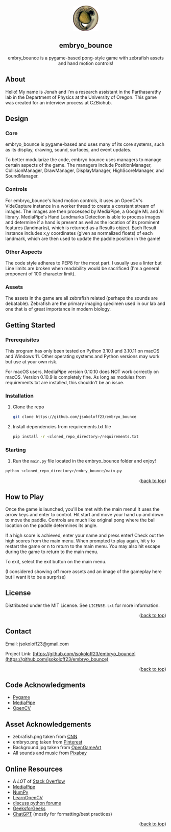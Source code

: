 <!--
MIT License

Copyright (c) 2021 Othneil Drew

Permission is hereby granted, free of charge, to any person obtaining a copy
of this software and associated documentation files (the "Software"), to deal
in the Software without restriction, including without limitation the rights
to use, copy, modify, merge, publish, distribute, sublicense, and/or sell
copies of the Software, and to permit persons to whom the Software is
furnished to do so, subject to the following conditions:

The above copyright notice and this permission notice shall be included in all
copies or substantial portions of the Software.

THE SOFTWARE IS PROVIDED "AS IS", WITHOUT WARRANTY OF ANY KIND, EXPRESS OR
IMPLIED, INCLUDING BUT NOT LIMITED TO THE WARRANTIES OF MERCHANTABILITY,
FITNESS FOR A PARTICULAR PURPOSE AND NONINFRINGEMENT. IN NO EVENT SHALL THE
AUTHORS OR COPYRIGHT HOLDERS BE LIABLE FOR ANY CLAIM, DAMAGES OR OTHER
LIABILITY, WHETHER IN AN ACTION OF CONTRACT, TORT OR OTHERWISE, ARISING FROM,
OUT OF OR IN CONNECTION WITH THE SOFTWARE OR THE USE OR OTHER DEALINGS IN THE
SOFTWARE.

-->

<!-- PROJECT LOGO -->
<br />
<div align="center">
  <a href="https://github.com/rplab/LS_Pycro_App">
    <img src="https://raw.githubusercontent.com/jsokoloff23/embryo_bounce/main/embryo.PNG?token=GHSAT0AAAAAACOOMC2LMHHJTY74EX6QRSZ6ZPHORHA" alt="Logo" width="80" height="80">
  </a>

## embryo_bounce

  <p align="center">
    embry_bounce is a pygame-based pong-style game with zebrafish assets and hand motion controls! 
  </p>
</div>

## About
<p align="left">
    Hello! My name is Jonah and I'm a research assistant in the Parthasarathy lab in the Department 
    of Physics at the University of Oregon. This game was created for an interview process at CZBiohub.
  </p>

## Design

### Core
<p align="left">
    embryo_bounce is pygame-based and uses many of its core systems, such as its display, drawing, sound,
    surfaces, and event updates.
  </p>

  <p align="left">
    To better modularize the code, embryo bounce uses managers to manage certain aspects of the game.
    The managers include PositionManager, CollisionManager, DrawManager, DisplayManager, HighScoreManager,
    and SoundManager.
  </p>

### Controls
  <p align="left">
    For embryo_bounce's hand motion controls, it uses an OpenCV's VideCapture instance in a worker thread to create
    a constant stream of images. The images are then processed by MediaPipe, a Google ML and AI library. 
    MediaPipe's Hand Landmarks Detection is able to process images and determine if a hand is present as 
    well as the location of its prominent features (landmarks), which is returned as a Results object. 
    Each Result instance includes x,y coordinates (given as normalized floats) of each landmark, which 
    are then used to update the paddle position in the game!
  </p>

### Other Aspects
 <p align="left">
    The code style adheres to PEP8 for the most part. I usually use a linter but Line limits are broken when readability would be
    sacrificed (I'm a general proponent of 100 character limit). 
  </p>

### Assets
 <p align="left">
    The assets in the game are all zebrafish related (perhaps the sounds are debatable). Zebrafish are
    the primary imaging specimen used in our lab and one that is of great importance in modern biology.
 </p>


<!-- GETTING STARTED -->
## Getting Started

### Prerequisites

This program has only been tested on Python 3.10.1 and 3.10.11 on macOS and Windows 11. 
Other operating systems and Python versions may work but use at your own risk.

For macOS users, MediaPipe version 0.10.10 does NOT work correctly on macOS. Version 0.10.9 is 
completely fine. As long as modules from requirements.txt are installed, this shouldn't be an issue.

### Installation

1. Clone the repo
   ```sh
   git clone https://github.com/jsokoloff23/embryo_bounce
   ```
2. Install dependencies from requirements.txt file
   ```sh
   pip install -r <cloned_repo_directory>/requirements.txt
   ```

### Starting

1. Run the `main.py` file located in the embryo_bounce folder and enjoy!
 ```sh
 python <cloned_repo_directory>/embry_bounce/main.py
 ```

<p align="right">(<a href="#readme-top">back to top</a>)</p>


## How to Play
<p align="left">
  Once the game is launched, you'll be met with the main menu! It uses the arrow keys
  and enter to control. Hit start and move your hand up and down to move the paddle.
  Controls are much like original pong where the ball location on the paddle determines
  its angle.
</p>

<p align="left">
  If a high score is achieved, enter your name and press enter! Check out the high scores
  from the main menu. When prompted to play again, hit y to restart the game or n to return
  to the main menu. You may also hit escape during the game to return to the main menu.
</p>

<p align="left">
  To exit, select the exit button on the main menu.
</p>

<p align="left">
  (I considered showing off more assets and an image of the gameplay here but I want it
  to be a surprise)
</p>

<!-- LICENSE -->
## License

Distributed under the MIT License. See `LICENSE.txt` for more information.

<p align="right">(<a href="#readme-top">back to top</a>)</p>

<!-- CONTACT -->
## Contact

Email: jsokoloff23@gmail.com

Project Link: [https://github.com/jsokoloff23/embryo_bounce](https://github.com/jsokoloff23/embryo_bounce)

<p align="right">(<a href="#readme-top">back to top</a>)</p>


<!-- ACKNOWLEDGMENTS -->
## Code Acknowledgments

* [Pygame](https://github.com/pygame/)
* [MediaPipe](https://github.com/google/mediapipe)
* [OpenCV](https://github.com/opencv/opencv)

## Asset Acknowledgements
* zebrafish.png taken from [CNN](https://www.cnn.com/2021/02/04/americas/zebrafish-fins-limbs-scn/index.html)
* embryo.png taken from [Pinterest](https://www.pinterest.com/pin/405183297731630365/)
* Background.jpg taken from [OpenGameArt](https://lpc.opengameart.org/content/underwater-background-0)
* All sounds and music from [Pixabay](https://pixabay.com/)


<!-- ONLINE RESOURCES -->
## Online Resources
* A _LOT_ of [Stack Overflow](https://stackoverflow.com/)
* [MediaPipe](https://developers.google.com/mediapipe/solutions/vision/hand_landmarker)
* [NumPy](https://numpy.org/)
* [LearnOpenCV](https://learnopencv.com/)
* [discuss python forums](https://discuss.python.org/)
* [GeeksforGeeks](https://www.geeksforgeeks.org/)
* [ChatGPT](https://chat.openai.com/) (mostly for formatting/best practices)

<p align="right">(<a href="#readme-top">back to top</a>)</p>
